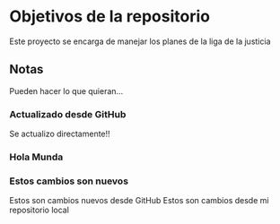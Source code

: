 # Objetivos de la repositorio

Este proyecto se encarga de manejar los planes de la liga de la justicia

## Notas

Pueden hacer lo que quieran...

### Actualizado desde GitHub

Se actualizo directamente!!

### Hola Munda

### Estos cambios son nuevos

Estos son cambios nuevos desde GitHub
Estos son cambios desde mi repositorio local


